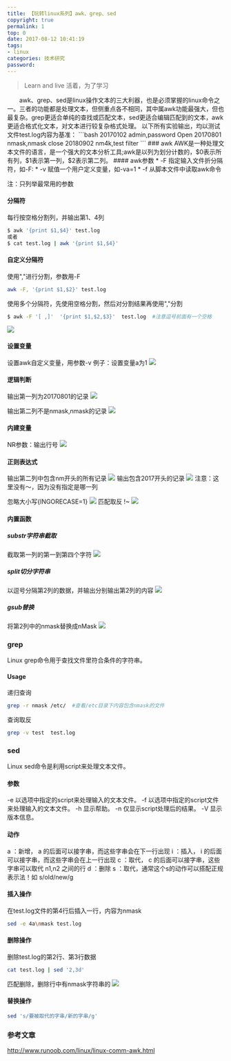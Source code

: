 ```yaml
---
title: 【玩转linux系列】awk、grep、sed
copyright: true
permalink: 1
top: 0
date: 2017-08-12 10:41:19
tags:
- linux
categories: 技术研究
password:
---
```

<blockquote class="blockquote-center">Learn and live
活着，为了学习
</blockquote>
　　awk、grep、sed是linux操作文本的三大利器，也是必须掌握的linux命令之一。三者的功能都是处理文本，但侧重点各不相同，其中属awk功能最强大，但也最复杂。grep更适合单纯的查找或匹配文本，sed更适合编辑匹配到的文本，awk更适合格式化文本，对文本进行较复杂格式处理。
<!--more-->
以下所有实验输出，均以测试文件test.log内容为基准：
```bash
20170102 admin,password Open
20170801 nmask,nmask close
20180902 nm4k,test filter
```
### awk
AWK是一种处理文本文件的语言，是一个强大的文本分析工具;awk是以列为划分计数的，$0表示所有列，$1表示第一列，$2表示第二列。
#### awk参数
* -F 指定输入文件折分隔符，如-F:
* -v 赋值一个用户定义变量，如-va=1
* -f 从脚本文件中读取awk命令

注：只列举最常用的参数
#### 分隔符
每行按空格分割列，并输出第1、4列
```bash
$ awk '{print $1,$4}' test.log
或者
$ cat test.log | awk '{print $1,$4}'
```
#### 自定义分隔符
使用","进行分割，参数用-F
```bash
awk -F, '{print $1,$2}' test.log
```
使用多个分隔符，先使用空格分割，然后对分割结果再使用","分割
```bash
$ awk -F '[ ,]'  '{print $1,$2,$3}'  test.log  #注意逗号前面有一个空格
```
![](/upload_image/20170812/1.png)
#### 设置变量
设置awk自定义变量，用参数-v
例子：设置变量a为1
![](/upload_image/20170812/2.png)

#### 逻辑判断
输出第一列为20170801的记录
![](/upload_image/20170812/3.png)

输出第二列不是nmask,nmask的记录
![](/upload_image/20170812/4.png)

#### 内建变量
NR参数：输出行号
![](/upload_image/20170812/5.png)

#### 正则表达式
输出第二列中包含nm开头的所有记录
![](/upload_image/20170812/6.png)
输出包含2017开头的记录
![](/upload_image/20170812/7.png)
注意：这里没有～，因为没有指定是哪一列

忽略大小写{INGORECASE=1}
![](/upload_image/20170812/8.png)
匹配取反 !~
![](/upload_image/20170812/9.png)

#### 内置函数
##### substr字符串截取
截取第一列的第一到第四个字符
![](/upload_image/20170812/10.png)

##### split切分字符串
以逗号分隔第2列的数据，并输出分别输出第2列的内容
![](/upload_image/20170812/11.png)

##### gsub替换
将第2列中的nmask替换成nMask
![](/upload_image/20170812/12.png)

### grep
Linux grep命令用于查找文件里符合条件的字符串。
#### Usage
递归查询
```bash
grep -r nmask /etc/  #查看/etc目录下内容包含nmask的文件 
```
查询取反
```bash
grep -v test  test.log
```

### sed
Linux sed命令是利用script来处理文本文件。
#### 参数
-e 以选项中指定的script来处理输入的文本文件。
-f 以选项中指定的script文件来处理输入的文本文件。
-h 显示帮助。
-n 仅显示script处理后的结果。
-V 显示版本信息。

#### 动作
a ：新增， a 的后面可以接字串，而这些字串会在下一行出现
i ：插入， i 的后面可以接字串，而这些字串会在上一行出现
c ：取代， c 的后面可以接字串，这些字串可以取代 n1,n2 之间的行
d ：删除
s ：取代，通常这个s的动作可以搭配正规表示法！如 s/old/new/g

#### 插入操作
在test.log文件的第4行后插入一行，内容为nmask
```bash
sed -e 4a\nmask test.log
```

#### 删除操作
删除test.log的第2行、第3行数据
```bash
cat test.log | sed '2,3d' 
```
匹配删除，删除行中有nmask字符串的
![](/upload_image/20170812/13.png)

#### 替换操作
```bash
sed 's/要被取代的字串/新的字串/g'
```


### 参考文章
http://www.runoob.com/linux/linux-comm-awk.html
